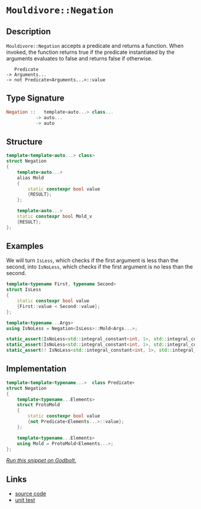 <!-- Copyright 2024 Feng Mofan
SPDX-License-Identifier: Apache-2.0 -->

# `Mouldivore::Negation`

## Description

`Mouldivore::Negation` accepts a predicate and returns a function. When invoked, the function returns true if the predicate instantiated by the arguments evaluates to false and returns false if otherwise.

<pre><code>   Predicate
-> Arguments...
-> not Predicate&lt;Arguments...&gt;::value</code></pre>

## Type Signature

```Haskell
Negation ::   template<auto...> class...
           -> auto...
           -> auto
```

## Structure

```C++
template<template<auto...> class>
struct Negation
{
    template<auto...>
    alias Mold
    {
        static constexpr bool value
        {RESULT};
    };

    template<auto...>
    static constexpr bool Mold_v 
    {RESULT};
};
```

## Examples

We will turn `IsLess`, which checks if the first argument is less than the second, into `IsNoLess`, which checks if the first argument is no less than the second.

```C++
template<typename First, typename Second>
struct IsLess
{
    static constexpr bool value
    {First::value < Second::value};
};

template<typename...Args>
using IsNoLess = Negation<IsLess>::Mold<Args...>;

static_assert(IsNoLess<std::integral_constant<int, 1>, std::integral_constant<int, 1>>::value);
static_assert(IsNoLess<std::integral_constant<int, 1>, std::integral_constant<int, 0>>::value);
static_assert(! IsNoLess<std::integral_constant<int, 1>, std::integral_constant<int, 2>>::value);
```

## Implementation

```C++
template<template<typename...>  class Predicate>
struct Negation
{
    template<typename...Elements>
    struct ProtoMold
    {
        static constexpr bool value 
        {not Predicate<Elements...>::value};
    };

    template<typename...Elements>
    using Mold = ProtoMold<Elements...>;
};
```

[*Run this snippet on Godbolt.*](https://godbolt.org/#z:OYLghAFBqd5QCxAYwPYBMCmBRdBLAF1QCcAaPECAMzwBtMA7AQwFtMQByARg9KtQYEAysib0QXACx8BBAKoBnTAAUAHpwAMvAFYTStJg1DIApACYAQuYukl9ZATwDKjdAGFUtAK4sGEgJykrgAyeAyYAHI%2BAEaYxAGkAA6oCoRODB7evgnJqY4CoeFRLLHxXIF2mA7pQgRMxASZPn7ltpj2%2BQy19QSFkTFxCQp1DU3ZrcM9fcWlAQCUtqhexMjsHASYLIkGGyYAzG4bWzuY%2B4cAnomMrJgAdPf72ADUT8gGCgpPysSY%2BKK7e2wJg0AEFhsQvA4nhFMMAmJ1gSCTAB2Kygl4vI7beGnA4ES7XNj3W7YehsQQKR6IjFPcGQghfYioIgAWU86GpGJRaJBNJpk0cyFeAmGmFUiWIT2iqE8TwAbmIvJgnpy%2BSrUQxmYzfnh/ri3KTNowCApiY8QCAFd5TsiACL7Hk0lH2vY81VPLEnM74q7MIn3Q3kk1U9EYrypIxPNm0dAqva2xnM1DRjkHQPG00PQEOxHOnOgxEAegAVKWy%2BWK4Wi%2BWngAVTDDT7lqugksV9tlltIgtmPZhN5eLBxtxeRy0QjnEPdkGenHegl%2B5UAMTwxGGpA9C5uTyEVQEqaBoLpUIAkgpgg3KQXUe6BbrhQxReLJdLZVale7uSu1wQLe/lWcO57gw6B/oqNoum6dr5tOs4Ahcvo3MSILEMAlLZqC4ZhMATxnhEqAXh8cYJjCcIIgcZ6Eeh2AWimZwoWhZrZq6uZHnUgoAPpMB8cQEBAeEEZeZzDKBIBhBswDEGIHFoI%2BdSCGc4kblwjwbiJFribCUm0DJIryQQimCMpVKAmB1pzDBd7IFxPENPxCj4VRwkEKJmmSdJsmTApBxKU8KmAmpLkaYIWkeXphgGT5RlPBoJk0Za4EWSxbHwrqNlKHZYBgLhDmCR8zmuSF7k6Z5%2BmGQQxkBbSQViUV2m6XJEXlRuZhxWZSpJRYHALLQnAAKy8H4HBaKQqCcG41jWLSSwrABvY8KQv7Dd1CwANYgH1yK3HsAAcABsyJ7AdGi7Yd/h7PonCSLwLASBoGikENI1jRwvAKCAD1LVoCxwLAMCICASwEIko7kJQaBbHQcQRDcnCqPtAC0e2SE8wDIEKUi3GYvA6kQxB4KBXAyIIIhiOwUjE/IShqJoOh6AA7lJiScDwPX9YNtOjZwADyo4gwyqBUE88N7UjKNoxjkhY08EAeJD9CSuYexcHMvBfd1pAQEgEOJFDZAUBAOt6yAwBSGYfB0Bsa6UNEnPRGE9TnCzvD28wxDnNz0TaFUS0LRDQbcwwtBO8tpBYNEXjAG4Yi0O93C8FgLCGMA4ih/gPzVHKDac2KVSjmsC2ab1ofjtEUnux4WCcwQ%2BO3fHpBZ8Q0pKLamzJ%2BORi0wsVAGGhABqeCYPT3O%2Bs7lOk%2BIFP8IIigqOooe6ETBid6YljWPoeDRO9kALKgiSdHHCMifstqr1YlhmM9jf41g28QAslTVM4ECuGMLRBCB0wDGUSQpGkAhvz0Lkf%2BDAv4lEGETR%2BnRuijE8M0PQUCagjF6GEfo4Cf6TFgVkd%2BmCUFFG/hIB%2BM1ViEMuhwAaj1OYvWFojZGqN0Z%2BSlmYGWuBCAkBVPNVWi0u4LAQJgJgWB4j31IOtSQexbjnWRJIDQkgzCSD2vdPqe1AjF2uqQW6ytbh7S4HtHa/gdo6L6pILgfVzp7UoaHF6b0PrcOWj9f6WtAZ81BgbI2CsYZsE4PUFgcpkQIyYK8ZeOFyi3C4LcEauMSAEz0NPYQohJ7SFibPGmC8QDm0ZkwZm8c2bkI5pYnmziBZC28b4/xgTk5%2BX8KE8JMs5a6wVhwvYZguHqx%2BtrVA8s4hg0Nh0%2BpgwSl%2BLeMncoXAHo0FoFbd6EBbah1do7Mecz3ae29g4Me/tjSB2DpzcOkdo60FjmPRO7c1gjXTj7PAWc44RNUHnDYY8i6c1LuXc4lcTlq1rmPRuzdMCtyTkYDuoA7F8F7goAeQ8R6MDHrEie5NEmyGSfPEauhzZBJQJNSwG8t7wF3vvdIh9j7xjPtYS%2BvBUDXwJtnHebQOjpBcCBQBRMQioJmBA3%2BeR0gMrZSAsBsxIHtHOQIGBjQ4HjGpQKroyCeWstwZy3BUqyhEOWCQlWZCKFPVJZwJ4AyylDMjCEsJGgWH4Dxo0lWaseGkD4QIwYwjVE3RAHsKpMjkSmORIdWR8jjEWOepwaxn0u6awcUgIG/NuluOhrDDg3i6EsAUHKIUcoQknGGDjY1UTCbj3ibCymCLOa6AuhkrJrNVV5J9RwXmwNRxPEFlq4gLAY1xoTUmnEwxam9L1o0vYLSA2OPDfrcG7aFaWmQIkRIHFE3%2BA4smggXE63IwthMuIUyZkjUWSHBaa7lk%2BzWR0gOQcQ6nMwBHKOMc44LSOf8t5YdVznMuTnG5yB873JCsXEaTzHavOrh8%2BuXyUg/Lbv87CAae5MH7oPYeo967QqzRIOFM9qaIrphdVFRKMWlzvjig%2BnBCzqVQxYElo1yW32xWKp%2BfgX70pFe/Jl%2BD0FAL/p0TlwDOjyoQfysjQrZXsegZK5lBDIHINlbx2jvLFWzVIcXNVVDNXRpRrG%2BN8pm0bFbRAVhJqlZmtsd9Xh/DBGUByWo26Zgql7D2H1PqMjRknT2MiXR3qNWvVsDY1pa0QCyK0VwJpe0mn%2BG0WYBRyIyF7FLQ581dicnY3s1zRzLmG5LtpZIIAA%3D)

## Links

- [source code](../../../../conceptrodon/mouldivore/negation.hpp)
- [unit test](../../../../tests/unit/metafunctions/mouldivore/negation.test.hpp)
